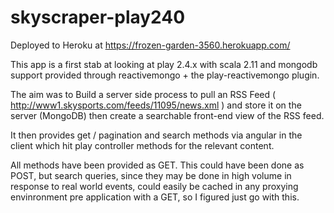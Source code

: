 # skyscraper-play240

Deployed to Heroku at https://frozen-garden-3560.herokuapp.com/

This app is a first stab at looking at play 2.4.x with scala 2.11 and mongodb support provided through reactivemongo + the play-reactivemongo plugin.

The aim was to Build a server side process to pull an RSS Feed ( http://www1.skysports.com/feeds/11095/news.xml ) and store it on the server (MongoDB) then create a searchable front-end view of the RSS feed.

It then provides get / pagination and search methods via angular in the client which hit play controller methods for the relevant content.

All methods have been provided as GET. This could have been done as POST, but search queries, since they may be done in high volume in response to real world events, could easily be cached in any proxying envinronment pre application with a GET, so I figured just go with this.
